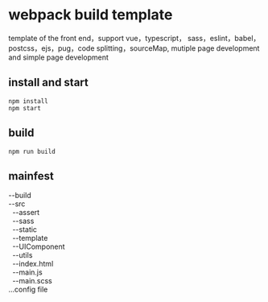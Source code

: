 # webpack build template
template of the front end，support vue，typescript， sass，eslint，babel，postcss，ejs，pug，code splitting，sourceMap, mutiple page development and simple page development

## install and start
```command
npm install
npm start
```

## build
```command
npm run build
```
## mainfest
--build
<br/>
--src
<br/>
  &nbsp;&nbsp;--assert
  <br/>
  &nbsp;&nbsp;--sass
  <br/>
  &nbsp;&nbsp;--static
  <br/>
  &nbsp;&nbsp;--template
  <br/>
  &nbsp;&nbsp;--UIComponent
  <br/>
  &nbsp;&nbsp;--utils
  <br/>
  &nbsp;&nbsp;--index.html
  <br/>
  &nbsp;&nbsp;--main.js
  <br/>
  &nbsp;&nbsp;--main.scss
<br/>
...config file
